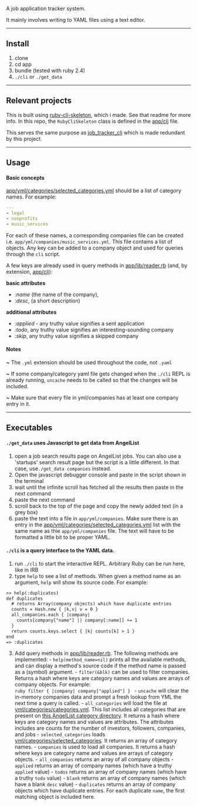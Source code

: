 A job application tracker system.

It mainly involves writing to YAML files using a text editor.

---

## Install

1. clone
2. cd app
3. bundle (tested with ruby 2.4)
4. `./cli` or `./get_data`

---

## Relevant projects

This is built using [ruby-cli-skeleton](http://github.com/maxpleaner/ruby-cli-skeleton), which i made. See that readme for more info. In this repo, the `RubyCliSkeleton` class is defined in the [app/cli](app/cli) file.

This serves the same purpose as [job_tracker_cli](http://github.com/maxpleaner/job_tracker_cli) which is made redundant by this project. 

---

## Usage

#### Basic concepts
  
[app/yml/categories/selected_categories.yml](app/yml/categories/selected_categories.yml) should be a list of category names. For example:  
```yml
--- 
- legal
- nonprofits
- music_services
```  

For each of these names, a corresponding companies file can be created i.e. `app/yml/companies/music_services.yml`. This file contains a list of objects. Any key can be added to a company object and used for queries through the `cli` script.

A few keys are already used in query methods in [app/lib/reader.rb](app/lib/reader.rb) (and, by extension, [app/cli](app/cli)):

**basic attributes**
- *:name* (the name of the company),
- *:desc*, (a short description)  

**additional attributes**
- *:applied* - any truthy value signifies a sent application
- *:todo*, any truthy value signifies an interesting-sounding company
- *:skip*, any truthy value signifies a skipped company

#### Notes

**~** The `.yml` extension should be used throughout the code, not `.yaml`

**~** If some company/category yaml file gets changed when the `./cli` REPL is already running, `uncache` needs to be called so that the changes will be included.

**~** Make sure that every file in yml/companies has at least one company entry in it. 

----

## Executables

#### `./get_data` uses Javascript to get data from AngelList
  
  1. open a job search results page on AngelList jobs. You can also use a 'startups' search result page but the script is a little different. In that case, use`./get_data companies` instead.
  2. Open the javascript debugger console and paste in the script shown in the terminal
  3. wait until the infinite scroll has fetched all the results then paste in the next command
  4. paste the next command
  5. scroll back to the top of the page and copy the newly added text (in a grey box)
  6. paste the text into a file in `app/yml/companies`. Make sure there is an entry in the [app/yml/categories/selected_categories.yml](app/yml/categories/selected_categories.yml) list with the same name as thie `app/yml/companies` file. The text will have to be formatted a little bit to be proper YAML.

#### `./cli` is a query interface to the YAML data.
  1. run `./cli` to start the interactive REPL. Arbitrary Ruby can be run here, like in IRB
  2. type `help` to see a list of methods. When given a method name as an argument, `help` will show its source code. For example:  
  ```txt
  >> help(:duplicates)
  def duplicates
    # returns Array(company objects) which have duplicate entries
    counts = Hash.new { |k,v| v = 0 }
    all_companies.each { |company|
      counts[company["name"] || company[:name]] += 1
    }
    return counts.keys.select { |k| counts[k] > 1 }
  end
  => :duplicates

  ```  
  3. Add query methods in [app/lib/reader.rb](app/lib/reader.rb). The following methods are implemented:
    - `help(method_name=nil)` prints all the available methods, and can display a method's source code if the method name is passed as a (symbol) argument.
    - `filter(&blk)` can be used to filter companies. Returns a hash where keys are category names and values are arrays of company objects.
    For example:  
    ```ruby
      filter { |company| company["applied"] }
    ```
    - `uncache` will clear the in-memory companies data and prompt a fresh lookup from YML the next time a query is called.
    - `all_categories` will load the file at [yml/categories/categories.yml](yml/categories/categories.yml). This list includes all categories that are present on [this AngelList category directory](https://angel.co/markets). It returns a hash where keys are category names and values are attributes. The attributes includes are counts for the number of investors, followers, companies, and jobs
    - `selected_categories` loads [yml/categories/selected_categories](yml/categories/selected_categories). It returns an array of category names.
    - `companies` is used to load all companies. It returns a hash where keys are category name and values are arrays of category objects.
    - `all_companies` returns an array of all company objects 
    - `applied` returns an array of company names (which have a truthy `applied` value)
    - `todos` returns an array of company names (which have a truthy `todo` value)
    - `blank` returns an array of company names (which have a blank `desc` value)
    - `duplicates` returns an array of company objects which have duplicate entries. For each duplicate `name`, the first matching object is included here. 